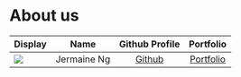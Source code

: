 # About us

Display |    Name     |             Github Profile              | Portfolio 
--------|:-----------:|:---------------------------------------:|:---------:
![](https://via.placeholder.com/100.png?text=Photo) | Jermaine Ng | [Github](https://github.com/jenmarieng) | [Portfolio](docs/team/johndoe.md)